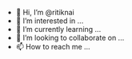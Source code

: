 - 👋 Hi, I’m @ritiknai
- 👀 I’m interested in ...
- 🌱 I’m currently learning ...
- 💞️ I’m looking to collaborate on ...
- 📫 How to reach me ...

<!---
ritiknai/ritiknai is a ✨ special ✨ repository because its `README.md` (this file) appears on your GitHub profile.
You can click the Preview link to take a look at your changes.
--->

